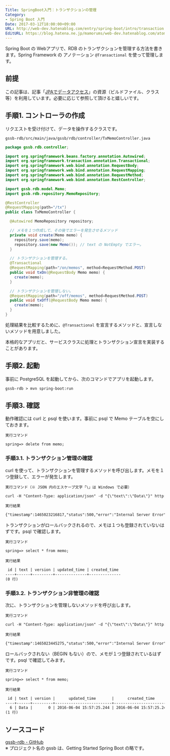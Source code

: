 ```yaml
---
Title: SpringBoot入門：トランザクションの管理
Category:
- Spring Boot 入門
Date: 2017-03-12T18:00:00+09:00
URL: http://web-dev.hatenablog.com/entry/spring-boot/intro/transaction
EditURL: https://blog.hatena.ne.jp/mamorums/web-dev.hatenablog.com/atom/entry/10328749687179110066
---
```


Spring Boot の Webアプリで、RDB のトランザクションを管理する方法を書きます。Spring Framework の アノテーション `@Transactional` を使って管理します。


## 前提
この記事は、記事「[JPAでデータアクセス](/entry/spring-boot/intro/jpa)」の資源（ビルドファイル、クラス等）を利用しています。必要に応じて参照して頂けると嬉しいです。


## 手順1. コントローラの作成
リクエストを受け付けて、データを操作するクラスです。

`gssb-rdb/src/main/java/gssb/rdb/controller/TxMemoController.java`

```java
package gssb.rdb.controller;

import org.springframework.beans.factory.annotation.Autowired;
import org.springframework.transaction.annotation.Transactional;
import org.springframework.web.bind.annotation.RequestBody;
import org.springframework.web.bind.annotation.RequestMapping;
import org.springframework.web.bind.annotation.RequestMethod;
import org.springframework.web.bind.annotation.RestController;

import gssb.rdb.model.Memo;
import gssb.rdb.repository.MemoRepository;

@RestController
@RequestMapping(path="/tx")
public class TxMemoController {

  @Autowired MemoRepository repository;

  // メモを１つ作成して、その後でエラーを発生させるメソッド
  private void create(Memo memo) {
    repository.save(memo);
    repository.save(new Memo()); // text の NotEmpty でエラー。
  }

  // トランザクションを管理する。
  @Transactional
  @RequestMapping(path="/on/memos", method=RequestMethod.POST)
  public void txOn(@RequestBody Memo memo) {
    create(memo);
  }

  // トランザクションを管理しない。
  @RequestMapping(path="/off/memos", method=RequestMethod.POST)
  public void txOff(@RequestBody Memo memo) {
    create(memo);
  }
}
```

処理結果を比較するために、`@Transactional` を宣言するメソッドと、宣言しないメソッドを用意しました。

本格的なアプリだと、サービスクラスに処理とトランザクション宣言を実装することがあります。


## 手順2. 起動
事前に PostgreSQL を起動してから、次のコマンドでアプリを起動します。

```txt
gssb-rdb > mvn spring-boot:run
```


## 手順3. 確認
動作確認には curl と psql を使います。事前に psql で Memo テーブルを空にしておきます。

`実行コマンド`

```txt
spring=> delete from memo;
```

### 手順3.1. トランザクション管理の確認
curl を使って、トランザクションを管理するメソッドを呼び出します。メモを１つ登録して、エラーが発生します。

`実行コマンド（※ JSON 内のエスケープ文字「\」は Windows で必要）`

```txt
curl -H "Content-Type: application/json" -d "{\"text\":\"Data\"}" http://localhost:8080/tx/on/memos -X POST
```

`実行結果`

```txt
{"timestamp":1465023216817,"status":500,"error":"Internal Server Error","exception":"javax.validation....
```

トランザクションがロールバックされるので、メモは１つも登録されていないはずです。psql で確認します。

`実行コマンド`

```txt
spring=> select * from memo;
```

`実行結果`

```txt
 id | text | version | updated_time | created_time
----+------+---------+--------------+--------------
(0 行)
```

### 手順3.2. トランザクション非管理の確認
次に、トランザクションを管理しないメソッドを呼び出します。

`実行コマンド`

```txt
curl -H "Content-Type: application/json" -d "{\"text\":\"Data\"}" http://localhost:8080/tx/off/memos -X POST
```

`実行結果`

```txt
{"timestamp":1465023445275,"status":500,"error":"Internal Server Error","exception":"javax.validation....
```

ロールバックされない（BEGIN もない）ので、メモが１つ登録されているはずです。psql で確認してみます。

`実行コマンド`

```txt
spring=> select * from memo;
```

`実行結果`

```txt
 id | text | version |      updated_time       |      created_time
----+------+---------+-------------------------+-------------------------
  6 | Data |       0 | 2016-06-04 15:57:25.244 | 2016-06-04 15:57:25.244
(1 行)
```


## ソースコード
[gssb-rdb - GitHub](https://github.com/mamorum/blog/tree/master/code/gssb-rdb)  
※ プロジェクト名の gssb は、Getting Started Spring Boot の略です。
